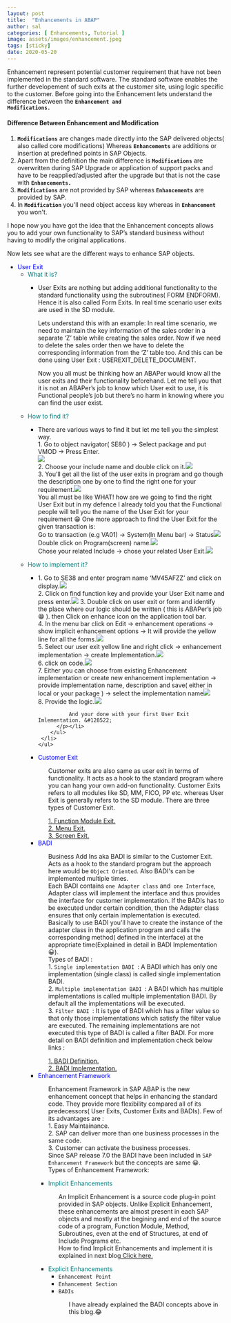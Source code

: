 ```yaml
---
layout: post
title:  "Enhancements in ABAP"
author: sal
categories: [ Enhancements, Tutorial ]
image: assets/images/enhancement.jpeg
tags: [sticky]
date: 2020-05-20
---
```


Enhancement represent potential customer requirement that have not been implemented in the standard software. The standard software enables the further developement of such exits at the customer site, using logic specific to the customer.
Before going into the Enhancement lets understand the difference between the <b><code class="highlighter-rouge">Enhancement and Modifications.</code></b>

#### Difference Between Enhancement and Modification

1. <b><code class="highlighter-rouge">Modifications</code></b> are changes made directly into the SAP delivered objects( also called core modifications) Whereas <b><code class="highlighter-rouge">Enhancements</code></b> are additions or insertion at predefined points in SAP Objects. 
2. Apart from the definition the main difference is <b><code class="highlighter-rouge">Modifications</code></b> are overwritten during SAP Upgrade or application of support packs and have to be reapplied/adjusted after the upgrade but that is not the case with <b><code class="highlighter-rouge">Enhancements.</code> </b>
3. <b><code class="highlighter-rouge">Modifications</code></b> are not provided by SAP whereas <b><code class="highlighter-rouge">Enhancements</code></b> are provided by SAP.
4. In <b><code class="highlighter-rouge">Modification</code></b> you'll need object access key whereas in <b><code class="highlighter-rouge">Enhancement</code></b> you won't.

I hope now you have got the idea that the Enhancement concepts allows you to add your own functionality to SAP’s  standard business without having to modify the original applications.

Now lets see what are the different ways to enhance SAP objects.
<!-- Types of enhancement -->
<ul id="enhancements">
<!-- user exit -->
  <li><span class="caret" style="color:blue">User Exit</span>
    <ul class="nested">
      <li><span class="caret" style="color:teal">What it is?</span>
        <ul class="nested">
          <li><p>User Exits are nothing but adding additional functionality to the standard functionality using the subroutines( FORM ENDFORM). Hence it is also called Form Exits. In real time scenario user exits are used in the SD module.</p>
          <p>Lets understand this with an example: In real time scenario, we need to maintain the key information of the sales order in a separate ‘Z’ table while creating the sales order.  Now if we need to delete the sales order then we have to delete the corresponding information from the ‘Z’ table too. And this can be done using User Exit : USEREXIT_DELETE_DOCUMENT.</p><p>Now you all must be thinking how an ABAPer would know all the user exits and their functionality beforehand. Let me tell you that it is not an ABAPer’s job to know which User exit to use, it is Functional people’s job but there’s no harm in knowing where you can find the user exist.</p></li>
        </ul>
      </li>
     <li><span class="caret" style="color:teal">How to find it?</span>
        <ul class="nested">
          <li><p> There are various ways to find it but let me tell you the simplest way. 
          <br>1. Go to object navigator( SE80 ) -> Select package and put VMOD -> Press Enter.
          <br><img src="https://lh3.googleusercontent.com/wBviub-g8RSLrZozMU-kPa5pqeanHy7Fi1AN1TkmqVZvUleHgq8Tk5GpmIuiz731s4LJlTfLNvwMyeqPwr_y9R_sTg4P__Jb7_W6XHAPFdMrVFGWMFkk_-AU9Co-UtVEZfPcIbicQIY8zUJ8BNtFTz3Hvo2j7PbsJaPRgtz7KQxwzoJKBYLb8mBHFLlh0M1mFVqV4gU6P-RNkak2WtlX4D15lyx8LKJsDJ4K4jZwlszCCv_g-aa1ri2Az4lXMaOh9SfCq7XRSycLN40hFE5R2A_-Gse_oC4y3J1zN_LgrdCsimsRapd2mOy6QRdSsAygvXeVuwq_fqlXGkfFMd-nAbR9zZ8hZ8-j9aL5CkSt2FjQPms69HeluH08F_-Bs3xB7Kq8MFJmG3duYU7TXrM5x_It_BodRkuV9f6N94L3hoQssjZ7BlU_qSBXNB-nDPxvvkw4MCfrOjvhx2V2tNrT7qbstAQBr0MYzekgAppD68jBwGJlC1jkuQ2PqugRtPnu51u-L1M_dDsCmHLcefVwthXV1lWlLPD01DaHwq0pW0y4w55ej5pW9O08Dobup-z9tukqBrX5WSM-GbZL_beFCVGHroVy-smJlRANLNyLLUdMhCkGGmjLvtQR0CTWUKIJhnu5bKAmUppFZ5GTlfZjllpZwZdue93iNwNwskzZrtT-CbgLN_MMzyxqaxv5=w524-h550-no?authuser=0">
          <br>2. Choose your include name and double click on it.<img src="https://lh3.googleusercontent.com/LQNN-gp6Q4raHXx5TKTCUVtDniG4H7DvSB02b2q37hSah92EyC2sMV5FXRJ_hWwkkVYZDcw1wTO1c20Vm7SFIwf8kWJXIx3KGZGApjJO85u_eiX5-rimK1OoGbm_Pd6DXfQRoU5rx7Ehhfqax4VmTaNUPMc5x8DIAClTDUqiR-_UI9tiZeN0JZHpy76Qvz2IfHHzMhzcUAVl8GNtFQ5jtCUcpG5oEMKm2xTP4XJY1VdBKuh9rFyYcywo2ZtG_F5Vs0Ioz23plOX-HCYUICSW0smENNM0pqRzPD3CTagkbsIpG5nAbTtmg4Nhtzi9fVNom1kjomYCmvYIOrcOV4BOj_1pJixYFEFvFq_kiU8PCu7XFGChzVLJ6M1vfU9s6tl1dsHeajWgbLfbtXRxdd_s3udM6EyzI5YI3HPloj0Te0l0psRMEU4R45TSz-IoaiRHvviekJ9TByUljOEO0C5GdYB1-38vjh-exvyQbFcZSl13ce-xsIAx2xm7VHB4laWcBzsouHJoDg2t4VudcJQ92JfGBS0yJH7wyzN0gRwV6-J9mjnZBzJZpqbjw5nIZ1PWE_rNB7lAdpmRIcbtmyxHVR-MKnlttgXO-WFe5Tw7Mb_c0nNbhkSpB8_-Jeytu9IIxmMl6OuKoo1fTsMJQg6fic6oRAW0YceNxCp3LmsUukZYUswVBPLqcTDV2iwo=w399-h788-no?authuser=0">
          <br>3. You’ll get all the list of the user exits in program and go though the description one by one to find the right one for your requirement.<img src="https://lh3.googleusercontent.com/MjDWfCf111iNKyCGMZTZZ9u_NPx5ZQu3diTh0SOTLK-Z59doOUFVAzVFEf3dtP43Z3mo2oaqkdJ5TmhDnuH6wxbsw7rzkyLUESUvv77nbOy8UP4Ds5cPmJNPJfEKzR5D1ctCMhGte3YeiRyb_nbOlPwoOxoGxgTPdi7qSvCLDyZ3RKe_WoymAxsILWPPgs-P3ce8GSOorJcxhxqFz2Ml3G7v9zNaqVro9XeEUgdJLagRVE7MB_5kbeWx0xSeHvQ449HOG4r1f3FfC8G6uu5b6R3727Uixaz7LQlwwKYfP_TEwzl0TUzgM4dUuW33EwNxokiQ61iinrUEpQ3sX3-vanajCNGADz-Q6r3uYeov__o-dRjSKxpyzGzp2A7Ul5CeWLVcaXO5_vWJAZVzekk7VqEA8nJQ1dxOOEo2KLCBw2TH7IbRGtSf5jWqBYN7eVH2Xlrl1U5l1pgGvrlCnvpUOdY6wkEyzCmkF3FmNLqwiJaahfckqGDYMNqPtplPPXHL1grYGf76B0e2Dy8kuLwDkV5h-2rbZFf0hVVjjNzqUUVfa2Q4BlIKBu0EymA_2fEXvwNOtO16tQgz_H-0hsGCwHQYHWQhGXQioLPn7R-SKRZzpyMfvNA4ohQ0hhMyY0KnOmPzqi7KGhNZm-m79F8c8C35stZewiHiAs5LtoxV6TEDKAh5GP2d8kTPMn8w=w1440-h779-no?authuser=0">
          <br>You all must be like WHAT! how are we going to find the right User Exit but in my defence I already told you that the Functional people will tell you the name of the User Exit for your requirement &#128513;  
          One more approach to find the User Exit for the given transaction is:
          <br>Go to transaction (e.g VA01) -> System(In Menu bar) ->  Status<img src="https://lh3.googleusercontent.com/vQdcuF9ZYG2uMQF4Cpb3J3iwHIV1jfg46M9sFhNHguGY-0jpSVP9Z2-y82ap3XifdXnpBetVA438xHmXWEp1rWEru84k1KbveuMuSZ2mhcJ9U_EHW8q0RG6QQo75YWkPEC2ysPZe6KutCFtoBqmASFnQ1yCBPEJNGfiVlSuXkCf72M3Y4j0nogaH9C4YSK-H7EObBMKQi_lGur3Dbcl2BjLyI5kznh69OFHclF99GB5EiKPggA4T_cFFlUrAp1WWuNtJe91AhpkJ1AYG77SXkKn62MKQ_lTVgjHXhRoLf0cMozqnyck9IhomI9mNXAqOej61Wzz0cWDZGLUt9JzgWpB5aLRY2_r9fPVzFI9-WnQxIdFP0rjgdtw8P6BwyzdF_Bo3hxbGs1b9xO-5hyFLSzSiLpO7p_n9eATmb-VssdMMQnaARM3nN9V44jFp3PtrSl4QAklRsk3wSJBkCxOLCPWqX-3ZAwNQyCZ9MLZb_DSdlz499gKMvlSl2I_MosJQNLERwgubz9k4YHnwAP9aaKEZhf3HdyaFsaB4atkusoGB3OBjvXeoWsguhN9nuMNXEpfmoj7usOyH030BUZjWs00oYyy4kqPmO6gd2YgF2-d9jUXNMZn_bSO720GTs9hASxtUVl15hGgyLUR5a0y3I7hfEnpOa-TzKa3FpG7aniC46GNYV4Y8VXgLKref=w926-h736-no?authuser=0">
          <br>Double click on Program(screen) name.<img src="https://lh3.googleusercontent.com/uHBkyVVi0_zENsm4elZvI52ihyzRcUXdDGB4m9-8Mkwosarf0XHogWzCnS50icSF-CVYRTDh74x-ZwRJjU7nfsdrB5xlHhwFjbkzxZkSn2M4TeBxh5_Rb9Z-Cu_lxGlBAtFDa2_8sqTPEyRcgr0jqGbZWAeE_EYXmxs1fCRBBYZhQdK5UGb_e0nJM3dnO7BLp0KmtNq6GBi-NVfObmQto7WNYPW6qmtnuNvzPZeCf8IFSl0Ez16fw-nAdEjqxAysJYhW5ozFMwYz6RU05-NGWVm4JMBOdcjiCgfwwrJfu1dnKwmwVQ7VznOoI9sikcznW664wpfzG5BCNvvKlOGMXNtJlvod736AlpVPhfr9bbnKxOWQMBL1zThleWTyJXzJ0YkmjmRpsvdUC8aKEf2mKlaQ8xWIkEymCAWWoBdWrFyTlJzjoE0L6AOqu4hBmWu7NNhNuppMMH_2GHJFpdRsaGSo3Hr63JgOEL33OczkAH79Y4_U1f5lr5kMP9i1nS2XaMcokkErkmF2nFfmkMS-w4cC93KYTupTLwUcSdvcJFXAuidHfEUfU9U22LJUiGzeLLHjh6letAN-jHty30h5TLP85-fYB5ieKyPTWRFfPyQozJuPladWW713SD7o0tiRdxBNEXDn4kX6zIZbI3aZXIIuVkdE6bQ8aJ6GR-S-y59RivpPzKhFv2AwK08K=w1176-h721-no?authuser=0">
          <br>Chose your related Include -> chose your related User Exit.<img src="https://lh3.googleusercontent.com/Q_JQwwqpbHPi9nXzhoEjNT58XnOOIOPHZMHu-QXjd9zS2ubp_FE45O65e5nwrOeRuczeSEnalUpta1xfax3cvH7ml9trfmob3jBlhFr33bZUGI_j5oXESQ2vPbZVUyGPwjXJ8kAWNl7KMkvWKR-2dNagy1wZu9D5r47aUswmsLZ9Q-OVqBaBdtJ_QbWVDVWx_-l96f-hUjaGenudsC_eGLbuHGAyJkS0urzoly6xa0bo97opYZqXmRo0aJqfn9iG73VcfoN_WjasMzglXyazypkbKRKcC4r5WIxhcmV458L3X2oKe42CDaGcqYZfHNCCrUoEZOf77rq-CTE8xjRhIv5mKkdC3buDQCia3KG5GO_M4Y5gRUqLyjx40pAsiBR0IMSLt4UFYF1c8hTn2s8BcC1J6PupM-PxjfvZ7tLGbhy4-G1Pxn9phTViwgZLrhcVo6oBcu7iwp_wQnnurYxq_3qnuQltC_rIS6-Xecwx5P_0X6yzwXl_OoJTuxy9B_ytWCBjiQdh5hIpxoo19rxObXZSHgD0fsI5PosfxLjLJhM-IjtH_FznChN1Iyf7iZWoFqoAPMm3ErcAihYe3COAgtXMSUKEY648CfY_HHJShOJl9EFZXvfgVa9fnrANPUqZftIpuhtdR4w7Dt-kf2jEDV02TXO0zsaUl0K7AUI346lyokhIeEWEozXtu-ql=w832-h788-no?authuser=0"></p>
          </li>
        </ul>
     </li>
     <li><span class="caret" style="color:teal">How to implement it?</span>
        <ul class="nested">
          <li><p>1. Go to SE38 and enter program name ‘MV45AFZZ’ and click on display.<img src="https://lh3.googleusercontent.com/HIa0JFWZcTA6eG3U5Gql4kIq4l2D2RpliTXNIWhZMIiqMA5JOjNsHmHGBqZLUg6vhzJ2voVQJrYq-99T-msh8jDV9d2_IcIkXvjVqlhQ0GanrvNGRLMP0DlOgtAFgIo6clUW3BnTJ8RoAn5rK49rMs4ThYr5amn4llj18sx28U4ejXu-LDzRRVJtvXNJ7hATgQQlqmOc1QMrOq9M1o-8dGMuoqpHK8OOxSbKJ0WDW4Fb7BaL7tTsMtva8Nnt7uQBjics9YHUuswRKDO7b680N-dpXwjWwviVodBPCcqo_fotCwbyByKsfiQjEKOfPygVt5DkjzISDoCaZOaY7ycfgrJPK5KCTUu9UA2v7ncSKS-fkbWNmdl30by5Hc1VR__ZaKCPwx_ioeaczFZdulZiKvBYClAgPaNtw6utiTmHmhWAw_0bRQmqFxD3A3AnbdAtDxTergdL728rqH-x-mLbUMCIlKrXMzT7fGk0Qce5Vq8DMDca-GleYppdiPqN40swqEWJkCNAb1ZLuFM79_86Jd4GiVgICdXr8YkGqTzJFDkpmOr9cnNLNPf_q6C7kWQECoyw9348bH4ib_lCHog-z-Tv_YxstObbksT7EbPHYHJqd4dvM5IQlC4o1b7j9kva5c8k_cgfy4pJc0Iti0eV7QNdW953vkZTp3fOgtaJgUqtAA9qfFB7ehT9BqH0=w966-h688-no?authuser=0"> 
              <br>2. Click on find function key and provide your User Exit name and press enter.<img src="https://lh3.googleusercontent.com/OIK6mM5rCLLCL1lzf6BQA8KU-4g89RmtQtPWjaUiTes3egW5ZeptvPCoYZ2XQhuQnl_vulO8Kf7r9s22ZVMMK0N5VRelM1rX-20poqtvNw_9F2I-TlwJOzOvZlRRcCfGdzIPT8Lwr8sGD21we7kLFfww6Jxjb2tVmT7TwDDI1vJ7vZyx99wselGxJqTEeRLkfpoTmu5YdJkYU6QeTGQcxPalu0fE58khWFsPgTQA11FSotYBPjoAiYpsvuVsSCCNimam8vREEsc7fzTZFPtZ-BlBUvvZTUnUc786JpJzdyp9D9z5bT08aRGPCQx8g40fNkzG12ijg4V-f6xUz6xPPnQhUCvUNJ9BlV_zHBsqkGkVmven3NkanAfMe1bufXEBO_rF70LOe8X7h1iNP4J8vxn-Bv4OOdsiMjVsq7HDtqQYYGfVBhYKYC8nGRQZSW28KC1VCHndG1TZzklfbzojECgub1y9uwXdYjbG1G39vNvcTJrHWhWQcAEtSaz0UnJytHRI3uS2u2vO5FOka1SNqvGyX6ELBxEht1gryXJ8fyeYFHmEoCK6b-dFmA2-ZRpktpeF5Hi8HT-S1SEMcr-W9QKXSb24e3FJRyEM5bKyYbSY0gDsiaIYigLdyms1kvDU7sGJbfFkV6zUmb0BRM0b0ZcO-EnORiFTv2-FR4OqZGwELJbfPNdes9XiZ5cp=w1094-h776-no?authuser=0"> 
              3. Double click on user exit or form and identify the place where our logic should be written
              ( this is ABAPer’s job &#128513; ).<img src=""> then Click on enhance icon on the application tool bar. 
              <br>4. In the menu bar click on Edit -> enhancement operations -> show implicit enhancement options -> 
              It will provide the yellow line for all the forms.<img src="https://lh3.googleusercontent.com/zui6NzIEIzZjqD8VKUBkrMQq9CY6bnmzTcusw9UJ8WsPIismNoJWvnX54-AHRN9Moj3OP0hCR7ye5VyvXj1KoEo_6kLt9WfgIwwcSSr_NWtkangbJN-4dH66pQwLrItK4p5qC_4EKcE1YkrjgN7v3fX0ixLU7lSdlsHV6EOMLqLO-oeZOR4xbfasKQtOspYge9NLuTaR_sXWGHBNTLom_nLV3xWvbeMDo3-s_gnYjDjSN1iEopdV8r9gMLoW8hnOl19ZJ2l9ikfPA3Ayb-zzIB-AI5bEazyaF9NzBE4mK09om2cmbQlKuT0wMnr9wnlJAuKOrflmQEX7khdXw_zOTorsyt8VDkbm9x6XhSxcFo7y8Cp7HhvrDthmEoHoqa5gIh9MruUtIHnw-iV-7x4BrEtiweFLh1gMvQxVSABSs9lhtBgGOGvdboa-uY1do0fUXAp03CL9XKey5u0sSFJ_uuyno-ULXP3-hVjToSk1vK-m_luZr6Fr8XAygYYxCLfI1cP-YndzpnvwMzdjmrC1BKnN_2cl_tNRh8Gp7WeJZZbxC-R32UObnTGZSaevSvJAtuuEijJvN_S3UJ07wLZCMEd-8tFttNIj33SVVe2ojCUi4Y1nPAvjQPcAFuaN3mGt0HOi3teVLdf1w1yxjBRT5JqAP83BhZaSQbsQQk7XAjs5c1P3UZm0aAwMbMW1=w925-h788-no?authuser=0">
              <br>5. Select our user exit yellow line and right click -> 
              enhancement implementation -> create Implementation.<img src="https://lh3.googleusercontent.com/eOskYPltt5RjoeRf0J4kB1sP3WWl8hWUdk6ULVTINvLWwbKpNX_J40NObgTSDxfnTbyTvHHYBd-qgQftnvYsBJSyTXuCfjxE3jnfXMqoSR7umvE2w-wgPYxfs3pMaS2abt7zevQIbks0TPhPqtmVqcTTOpD3U7Vrn-0HyQT0ExKTHHz-Wtgb_gFQ7PF6gzY9hr_70fUJJFSG3sDP4iK9GkA9nTKr3ipvFgB1fCkWVlYiWYSO5m4oWg87P6p5g18s3B8ari3JUWJh5Mwk7Zp3fC-JVHG4oEgQn_1t-3vs_GFC-KjiEOeaY5bB-RJbMRXG1QjhFgGGWHPwCMi-Q5dRkMKTCwIh2qjGQ3BaSQxl4-7EWV60l92pUyEn_IDtEZmlFNeE5Xa9_so6aPCltFUM7cMS9WM-HhGs40LoJDjPCvbLcIOKUT7gqRSXCaXr-HWoX4NcNaZ6blwVSMuIkb_A73uikh06icfTQ3u4rR7IXn8aYPz_CgfcxqpO-5pWUufeLjuXSquRSJ9j8CfqEaIak1ay3-X987gFfQf3d8zh4bPxoyForKGvPe8D3EihP3mkWvLL0Ndh71mQnN5IEL_X6mpb2a6-pS6J4NWQp5qYBckMRPn8sTZk_DV17BSIm1yYlNWnSha05F1CU0B34bNLrcDMG5_q4cbfNijBqzttpiLlIdNS_C4IyMk0c8oc=w828-h646-no?authuser=0"> 
              <br>6. click on code.<img src="https://lh3.googleusercontent.com/q-3CgYMP8o_7VDY8kKvUNOWr5aqpqRThBSEeII62hjdqEdhE8TsgEKHxjcJP9mV-FezQapf2bzq80lPg1DflFWqpxdbY__uT7PZSJEyggKo085YUUdIrv9DBOUo6b5N7SDXl_B2oxxfD98t3HVr17JZY5BXDUFs_yn5ZEfK6iniBxkJuWTZ51SNjpAybjBEWsMfi3WnDkfoQRVjoa7yNMkNqb0VeUXS_b9nYIoblST57bqBK5WXTpEJAEHv2289glyllsGaubfy8oktHpyDKp3dEOS8X-FVmsCS7o3meDEqZuOL1BbZo4SKYt7-5QpAL-J2GtT-rOvmj3RkO5pN1pouVsHEVWeSqqHPAs9Kr4a_Ryl6WCVXtCt1AzzYZneo5QgLstTeKRP5TIO6mtdHTbK2qyNXymQ-JvxoZaBHI61WlzMF5x0MYKo6GMYYoARZIlbeu0GwlXoFXqL6kDKcYK7bDfL2xYyIY5YXPpvLF3BZmku0LUOFc4KCM_xsBu8FXQw2v3UCjHMqAmVyPBSPqYjfBzBiz2ZHBTuYpCqcZiFxGBg7DPbkt31XsoUdE-81tsjnLVkq9aoHN2mCWo3M3vZh1qV--a9Pod_ZP_XGOd_kWXe0qew65Dm00RKe7LQZWBjpcMfjbuQvPNl_PBBFMOSHpFxQM4GE_vdcF6zTkd1Lwyi2F-ytXb88vExlM=w1054-h284-no?authuser=0">
              <br>7. Either you can choose from existing Enhancement 
              implementation or create new enhancement implementation -> provide implementation name, 
              description and save( either in local or your package ) -> select the implementation name<img src="https://lh3.googleusercontent.com/3kwUXrnGqIXbUB9xXY-iL7W6Tjm_ZYO77uqjbHQD2XH1YPTYkeE9tG-2NFrfLXL9az_kRK_QjVCJ0IKZ_jjS9FyKPhH40AN4UW07xejZVkO4GVzcjc5OlxucRb-nPBg4VS9InpIZYzbd2eyasqyTy4D2jbqWXotIwGCOSkW4fNUZjKjA5ETrBVJTJA9cQ6ORB6AleXiOQQjptruof_mb39MWLs3xi09dVwl45EJBuMY6cQkSe4VyQpJEqj_4GqOnmoNhD7yHysMcfMygcWaDuxiy6UXMvt67lLOzEg9iN2lBHNTlZ6t72wT0bb1y5Cu5Mo0EOc9_TJQTvfJ_AxZZqr53_qTRTjus93Nm4qjQYCJG-pc0Pp8heK24NvpH2kA8069BWhC7rilvs20r1dTp7vASuA_Gy65JCM8U2ARiFDzVBQAZXYOlyo6WAB6J_AVZ7UEua36Z6IoRpUSjLSFJRLcoRWdFwCFU8GL5asZWeMbC7wYHuk4PRjueFTTTpRK2cBVd-K2A0-rwqQ_Lscd8eYJESGd1zYJnfQWLEUt7O_8NKwQtu2wrlY2bMhSe7yNuM_RYpsuuW8mk-GGFFxDHTQ2jJ92gXsZM2auqdFlNdU9pSbuYFWSF8mUE9pZilMgcnlwfrLEOeTA5SEPHIpCufEsSpPmv6YIhCvbP5D4NV9zvw1C2b0OjH46Jf_0L=w1440-h216-no?authuser=0"> 
              <br>8. Provide the logic.<img src="https://lh3.googleusercontent.com/DcuNUy5YPLwxzF8j4EXP7hv0_AU6l0C8NroFx_n_ofZK9x81ptTYfCn-Fxc_tQ4jnrGmA11XZNPcy-HTqYnxxo8_GtMyn_BhEA4LBPE9ybDAA3gqKiScF9-5543TwLehmqNYqpY6KHItHHMiMWMlKrdYv2Ws3gY9n8zV3kRW80ivQXx2hTZqeRs0ziqNQYMbHWBbhGHNmmmSdUuRwfbJK_GwObL1uZVyq73ZUIw98u6W0XCU9xjBIfZSC11yIo7F9wkkkU0RQpmi6Cqqzd3iQwTmIJBmkw9a1Ruvj9_Rj8cFEeVEiSwjLr3791BmQTyDRG8DvY3d3JvdaT1oMr8VDP5ZfJIEiAJ2WUqQi1xZb59Kj7idqBTLuQJjyR623fH4n1fQWgztsAViONarPLLpZ0-no0GsU_7zCKC64aRnTbXogHBeu9bo0hFJ2PtiePwh_WQr1f4Z0q6rMtmeOY11Ov8av4gOet-w5rURwViGT5jUhiMyHIRZnGMGdbMM_a3d5yOrAwiHiae0hgRZRuIJw_5_P_06ED5kCWIS8KuuLfcf-1zA78qjw3GAYLu9ZWaW-RpJn3K40SGKCmQiUSDDwictZdKXwGfwgxqWxi4KZWyV9dvxxLNIfqfCMjr85S8eZh-8KKI5a6XYMs_sUP2_iq7UJeSTR_zDTtnxmp-DXrM37zwiroMPE0x55YM8=w988-h158-no?authuser=0">

              And your done with your first User Exit Imlementation. &#128522;
          </p></li>
        </ul>
     </li>
    </ul> 
  </li>
<!-- Customer exit -->
  <li><span class="caret" style="color:blue">Customer Exit</span>
    <ul class="nested">
      <p>Customer exits are also same as user exit in terms of functionality. It acts as a hook to the standard program where you can hang your own add-on functionality. Customer Exits refers to all modules like SD, MM, FICO, PP etc. whereas User Exit is generally refers to the SD module. 
There are three types of Customer Exit.</p><a href="/function-module-exit">1. Function Module Exit.</a>
      <br><a href="/menu-exit">2. Menu Exit.</a>
    <br><a href="/screen-exit">3. Screen Exit.</a>
    </ul> 
  </li>
<!-- BADI -->
  <li><span class="caret" style="color:blue">BADI</span>
    <ul class="nested">
      <p>Business Add Ins aka BADI is similar to the Customer Exit. Acts as a hook to the standard program but the approach here would be <code class="highlighter-rouge">Object Oriented</code>. Also BADI's can be implemented multiple times. 
      <br> Each BADI contains <code class="highlighter-rouge">one Adapter class</code> and<code class="highlighter-rouge"> one Interface</code>, Adapter class will implement the interface and thus provides the interface for customer implementation. If the BADIs has to be executed under certain condition, then the Adapter class ensures that only certain implementation is executed. Basically to use BADI you'll have to create the instance of the adapter class in the application program and calls the corresponding method( defined in the interface) at the appropriate time(Explained in detail in BADI Implementation &#128512;).
      <br><a id="types">Types of BADI</a> :
      <br>1. <code class="highlighter-rouge">Single implementation BADI </code>: A BADI which has only one implementation (single class) is called single implementation BADI.
      <br>2. <code class="highlighter-rouge">Multiple implementation BADI </code>: A BADI which has multiple implementations is called multiple implementation BADI. By default all the implementations will be executed.
      <br>3. <code class="highlighter-rouge">Filter BADI </code>: It is type of BADI which has a filter value so that only those implementations which satisfy the filter value are executed. The remaining implementations are not executed this type of BADI is called a filter BADI.
      For more detail on BADI definition and implementation check below links :</p><a href="/badi-definition">1. BADI Definition.</a>
      <br><a href="/badi-implementation">2. BADI Implementation.</a>
    </ul> 
  </li>
<!-- Enhancement framework -->
  <li><span class="caret" style="color:blue">Enhancement Framework</span>
    <ul class="nested">
      <p>Enhancement Framework in SAP ABAP is the new enhancement concept that helps in enhancing the standard code. They provide more flexibility compared all of its predecessors( User Exits, Customer Exits and BADIs). 
      Few of its advantages are :
      <br>1. Easy Maintainance.
      <br>2. SAP can deliver more than one business processes in the same code.
      <br>3. Customer can activate the business processes.
      <br>Since SAP release 7.0 the BADI have been included in <code class="highlighter-rouge">SAP Enhancement Framework</code> but the concepts are same &#128512;.
      <br>Types of Enhancement Framework:
      </p>
      <li><span class="caret" style="color:teal">Implicit Enhancements</span>
        <ul class="nested">
          <p>An Implicit Enhancement is a source code plug-in point provided in SAP objects. Unlike Explicit Enhancement, these enhancements are almost present in each SAP objects and mostly at the begining and end of the source code of a program, Function Module, Method, Subroutines, even at the end of Structures, at end of Include Programs etc.
          <br>How to find Implicit Enhancements and implement it is explained in next blog<a href="/implicit-enhancement"> Click here.</a></p>
        </ul>
      </li>
     <li><span class="caret" style="color:teal">Explicit Enhancements</span>
        <ul class="nested">
          <li><span class="caret"><code class="highlighter-rouge">Enhancement Point</code></span>
            <ul class="nested"></ul>
          </li>
          <li><span class="caret"><code class="highlighter-rouge">Enhancement Section</code></span>
            <ul class="nested"></ul>
          </li>
          <li><span class="caret"><code class="highlighter-rouge">BADIs</code></span>
            <ul class="nested">
              <p> I have already explained the BADI concepts above in this blog.&#128514;</p>
            </ul>
          </li>          
        </ul>
     </li>
    </ul> 
  </li>
</ul>
